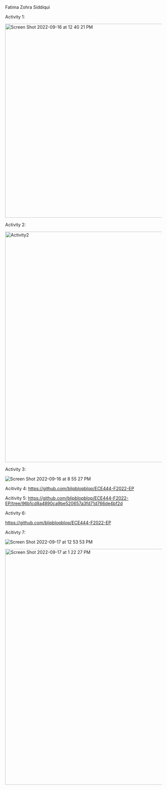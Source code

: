Fatima Zohra Siddiqui

Activity 1: 

<img width="624" alt="Screen Shot 2022-09-16 at 12 40 21 PM" src="https://user-images.githubusercontent.com/62577020/190688066-563324a5-2d8c-4f31-adf8-faa8c50fa394.png">

Activity 2:

<img width="742" alt="Activity2" src="https://user-images.githubusercontent.com/62577020/190834245-f6398404-82af-4691-8619-c22c4f4606e3.png">

Activity 3:

![Screen Shot 2022-09-16 at 8 55 27 PM](https://user-images.githubusercontent.com/62577020/190834216-0c09b6a6-4c0d-425e-a1ef-49f39dc8a5df.png)

Acitivity 4:
https://github.com/blipblopblop/ECE444-F2022-EP

Acitivity 5:
https://github.com/blipblopblop/ECE444-F2022-EP/tree/96b1cd8a4890ca9be520657a3fd71d766de4bf2d

Activity 6:

https://github.com/blipblopblop/ECE444-F2022-EP

Acitivty 7:

![Screen Shot 2022-09-17 at 12 53 53 PM](https://user-images.githubusercontent.com/62577020/190869015-6c7df774-8dd1-4c70-ae64-cc117fd13e1d.png)

<img width="759" alt="Screen Shot 2022-09-17 at 1 22 27 PM" src="https://user-images.githubusercontent.com/62577020/190869021-69647ce5-23f5-43fd-b328-5a02012f84f5.png">


